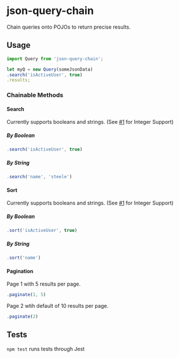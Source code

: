 # json-query-chain

Chain queries onto POJOs to return precise results.

## Usage

```javascript
import Query from 'json-query-chain';

let myQ = new Query(someJsonData)
.search('isActiveUser', true)
.results;
```

### Chainable Methods

#### Search

Currently supports booleans and strings. (See [#1](https://github.com/sharpshark28/json-query-chain/issues/1) for Integer Support)

##### By Boolean

```javascript
.search('isActiveUser', true)
```

##### By String

```javascript
.search('name', 'steele')
```

#### Sort

Currently supports booleans and strings. (See [#1](https://github.com/sharpshark28/json-query-chain/issues/2) for Integer Support)

##### By Boolean

```javascript
.sort('isActiveUser', true)
```

##### By String

```javascript
.sort('name')
```

#### Pagination

Page 1 with 5 results per page.

```javascript
.paginate(1, 5)
```

Page 2 wtih default of 10 results per page.

```javascript
.paginate(2)
```

## Tests

`npm test` runs tests through Jest
